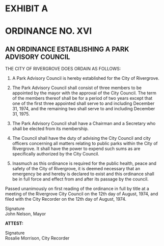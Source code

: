 # EXHIBIT A

# ORDINANCE NO. XVI

## AN ORDINANCE ESTABLISHING A PARK ADVISORY COUNCIL

THE CITY OF RIVERGROVE DOES ORDAIN AS FOLLOWS:

1. A Park Advisory Council is hereby established for the City of Rivergrove.

2. The Park Advisory Council shall consist of three members to be appointed by the mayor with the approval of the City Council. The term of the members thereof shall be for a period of two years except that one of the first three appointed shall serve to and including December 31, 1974, and the remaining two shall serve to and including December 31, 1975.

3. The Park Advisory Council shall have a Chairman and a Secretary who shall be elected from its membership.

4. The Council shall have the duty of advising the City Council and city officers concerning all matters relating to public parks within the City of Rivergrove. It shall have the power to expend such sums as are specifically authorized by the City Council.

5. Inasmuch as this ordinance is required for the public health, peace and safety of the City of Rivergrove, it is deemed necessary that an emergency be and hereby is declared to exist and this ordinance shall be in full force and effect from and after its passage by the council.

Passed unanimously on first reading of the ordinance in full by title at a meeting of the Rivergrove City Council on the <span class="form-field-filled" data-tooltip="Field filled in on source doc">12th</span> day of <span class="form-field-filled" data-tooltip="Field filled in on source doc">August</span>, 1974, and filed with the City Recorder on the <span class="form-field-filled" data-tooltip="Field filled in on source doc">12th</span> day of <span class="form-field-filled" data-tooltip="Field filled in on source doc">August</span>, 1974.

<span class="signature-mark" aria-label="Signature" data-tooltip="Signature present in original document">Signature</span><br>
John Nelson, Mayor

**ATTEST:**

<span class="signature-mark" aria-label="Signature" data-tooltip="Signature present in original document">Signature</span><br>
Rosalie Morrison, City Recorder
